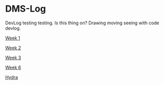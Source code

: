 # DMS-Log

DevLog
testing testing.
Is this thing on?
Drawing moving seeing with code devlog.


[Week 1](2021-02-11-LOGO.md)

[Week 2](Week-2.md)

[Week 3](2021-02-24-Week-3.md)

[Week 6](2021-03-17-Week-6.md)

[Hydra](2021-04-07-Hydra-post.md)
